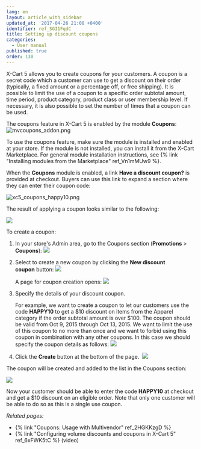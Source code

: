 ```yaml
---
lang: en
layout: article_with_sidebar
updated_at: '2017-04-26 21:08 +0400'
identifier: ref_SGI1FqdC
title: Setting up discount coupons
categories:
  - User manual
published: true
order: 130
---
```

X-Cart 5 allows you to create coupons for your customers. A coupon is a secret code which a customer can use to get a discount on their order (typically, a fixed amount or a percentage off, or free shipping). It is possible to limit the use of a coupon to a specific order subtotal amount, time period, product category, product class or user membership level. If necessary, it is also possible to set the number of times that a coupon can be used.

The coupons feature in X-Cart 5 is enabled by the module **Coupons**:
![mvcoupons_addon.png]({{site.baseurl}}/attachments/ref_SGI1FqdC/mvcoupons_addon.png)

To use the coupons feature, make sure the module is installed and enabled at your store. If the module is not installed, you can install it from the X-Cart Marketplace. For general module installation instructions, see {% link "Installing modules from the Marketplace" ref_Vn1mMUw9 %}.

When the **Coupons** module is enabled, a link **Have a discount coupon?** is provided at checkout. Buyers can use this link to expand a section where they can enter their coupon code:

![xc5_coupons_happy10.png]({{site.baseurl}}/attachments/ref_SGI1FqdC/xc5_coupons_happy10.png)

The result of applying a coupon looks similar to the following:

![]({{site.baseurl}}/attachments/6389790/8719437.png)

To create a coupon:

1.  In your store's Admin area, go to the Coupons section (**Promotions** > **Coupons**):
    ![]({{site.baseurl}}/attachments/6389790/8719429.png)
    
2.  Select to create a new coupon by clicking the **New discount coupon** button:
    ![]({{site.baseurl}}/attachments/6389790/8719430.png)
    
    A page for coupon creation opens:
    ![]({{site.baseurl}}/attachments/6389790/8719431.png)

3.  Specify the details of your discount coupon. 

    For example, we want to create a coupon to let our customers use the code **HAPPY10** to get a $10 discount on items from the Apparel category if the order subtotal amount is over $100\. The coupon should be valid from Oct 9, 2015 through Oct 13, 2015\. We want to limit the use of this coupon to no more than once and we want to forbid using this coupon in combination with any other coupons. In this case we should specify the coupon details as follows:
    ![]({{site.baseurl}}/attachments/6389790/8719432.png)

4.  Click the **Create** button at the bottom of the page. 
    ![]({{site.baseurl}}/attachments/6389790/8719434.png)

The coupon will be created and added to the list in the Coupons section:

![]({{site.baseurl}}/attachments/6389790/8719435.png)

Now your customer should be able to enter the code **HAPPY10** at checkout and get a $10 discount on an eligible order. Note that only one customer will be able to do so as this is a single use coupon.

_Related pages:_

   * {% link "Coupons: Usage with Multivendor" ref_2HGKKzgD %}  
   * {% link "Configuring volume discounts and coupons in X-Cart 5" ref_6xFWK5tC %} (video)
